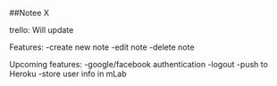 ##Notee X

trello: Will update

Features: 
-create new note
-edit note
-delete note

Upcoming features:
-google/facebook authentication
-logout
-push to Heroku
-store user info in mLab